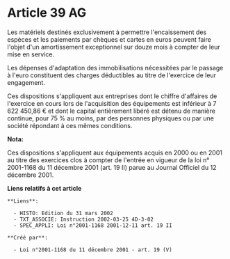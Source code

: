 # Article 39 AG

Les matériels destinés exclusivement à permettre l'encaissement des espèces et les paiements par chèques et cartes en euros
peuvent faire l'objet d'un amortissement exceptionnel sur douze mois à compter de leur mise en service.

Les dépenses d'adaptation des immobilisations nécessitées par le passage à l'euro constituent des charges déductibles au
titre de l'exercice de leur engagement.

Ces dispositions s'appliquent aux entreprises dont le chiffre d'affaires de l'exercice en cours lors de l'acquisition des
équipements est inférieur à 7 622 450,86 € et dont le capital entièrement libéré est détenu de manière continue, pour 75 % au
moins, par des personnes physiques ou par une société répondant à ces mêmes conditions.

**Nota:**

Ces dispositions s'appliquent aux équipements acquis en 2000 ou en 2001 au titre des exercices clos à compter de l'entrée en
vigueur de la loi n° 2001-1168 du 11 décembre 2001 (art. 19 II) parue au Journal Officiel du 12 décembre 2001.

**Liens relatifs à cet article**

	**Liens**:

	  - HISTO: Edition du 31 mars 2002
	  - TXT_ASSOCIE: Instruction 2002-03-25 4D-3-02
	  - SPEC_APPLI: Loi n°2001-1168 2001-12-11 art. 19 II

	**Créé par**:

	  - Loi n°2001-1168 du 11 décembre 2001 - art. 19 (V)
